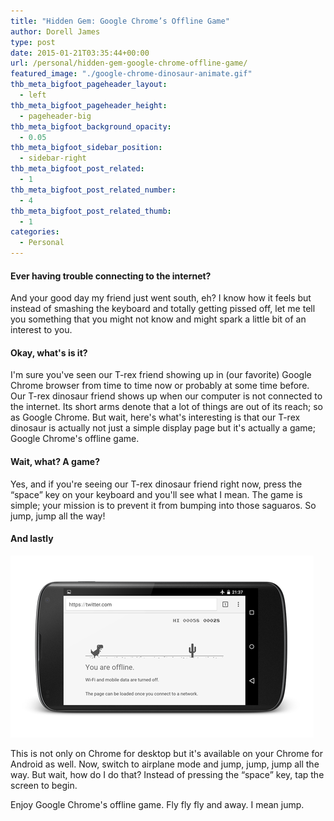 ```yaml
---
title: "Hidden Gem: Google Chrome’s Offline Game"
author: Dorell James
type: post
date: 2015-01-21T03:35:44+00:00
url: /personal/hidden-gem-google-chrome-offline-game/
featured_image: "./google-chrome-dinosaur-animate.gif"
thb_meta_bigfoot_pageheader_layout:
  - left
thb_meta_bigfoot_pageheader_height:
  - pageheader-big
thb_meta_bigfoot_background_opacity:
  - 0.05
thb_meta_bigfoot_sidebar_position:
  - sidebar-right
thb_meta_bigfoot_post_related:
  - 1
thb_meta_bigfoot_post_related_number:
  - 4
thb_meta_bigfoot_post_related_thumb:
  - 1
categories:
  - Personal
---
```


#### Ever having trouble connecting to the internet?

And your good day my friend just went south, eh? I know how it feels but instead of smashing the keyboard and totally getting pissed off, let me tell you something that you might not know and might spark a little bit of an interest to you.

#### Okay, what's is it?

I'm sure you've seen our T-rex friend showing up in (our favorite) Google Chrome browser from time to time now or probably at some time before. Our T-rex dinosaur friend shows up when our computer is not connected to the internet. Its short arms denote that a lot of things are out of its reach; so as Google Chrome. But wait, here's what's interesting is that our T-rex dinosaur is actually not just a simple display page but it's actually a game; Google Chrome's offline game.

#### Wait, what? A game?

Yes, and if you're seeing our T-rex dinosaur friend right now, press the &#8220;space&#8221; key on your keyboard and you'll see what I mean. The game is simple; your mission is to prevent it from bumping into those saguaros. So jump, jump all the way!

#### And lastly

![](nexus-4-google-chrome-dinosaur.png)

This is not only on Chrome for desktop but it's available on your Chrome for Android as well. Now, switch to airplane mode and jump, jump, jump all the way. But wait, how do I do that? Instead of pressing the &#8220;space&#8221; key, tap the screen to begin.

Enjoy Google Chrome's offline game. Fly fly fly and away. I mean jump. <span class="wp-font-emots-emo-happy"></span>

[1]: #
